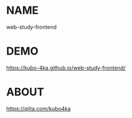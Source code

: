 # NAME
web-study-frontend

# DEMO
https://kubo-4ka.github.io/web-study-frontend/

# ABOUT
https://qiita.com/kubo4ka
